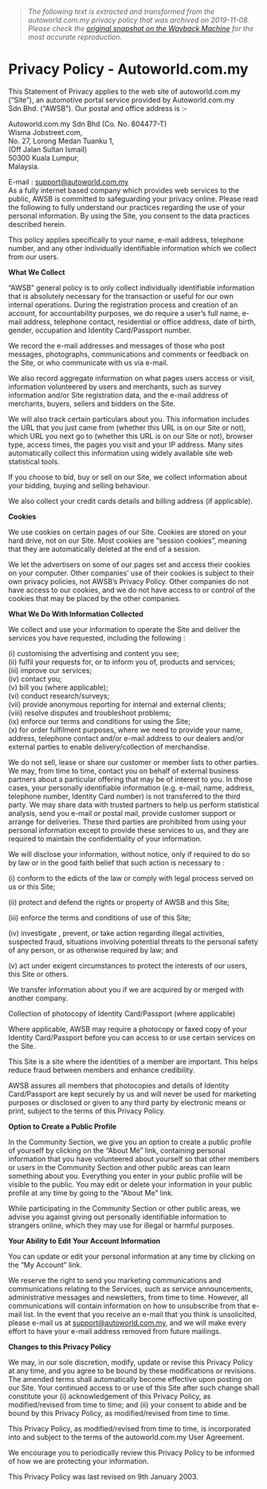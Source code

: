 > *The following text is extracted and transformed from the autoworld.com.my privacy policy that was archived on 2019-11-08. Please check the [original snapshot on the Wayback Machine](https://web.archive.org/web/20191108162909id_/http%3A//www.autoworld.com.my/news/privacy-policy) for the most accurate reproduction.*

# Privacy Policy - Autoworld.com.my

This Statement of Privacy applies to the web site of autoworld.com.my (“Site”), an automotive portal service provided by Autoworld.com.my Sdn.Bhd. (“AWSB”). Our postal and office address is :-

Autoworld.com.my Sdn Bhd (Co. No. 804477-T)  
Wisma Jobstreet.com,  
No. 27, Lorong Medan Tuanku 1,  
(Off Jalan Sultan Ismail)  
50300 Kuala Lumpur,  
Malaysia.

E-mail : [support@autoworld.com.my](mailto:support@autoworld.com.my)  
As a fully internet based company which provides web services to the public, AWSB is committed to safeguarding your privacy online. Please read the following to fully understand our practices regarding the use of your personal information. By using the Site, you consent to the data practices described herein.

This policy applies specifically to your name, e-mail address, telephone number, and any other individually identifiable information which we collect from our users.

**What We Collect**

“AWSB” general policy is to only collect individually identifiable information that is absolutely necessary for the transaction or useful for our own internal operations. During the registration process and creation of an account, for accountability purposes, we do require a user’s full name, e-mail address, telephone contact, residential or office address, date of birth, gender, occupation and Identity Card/Passport number.

We record the e-mail addresses and messages of those who post messages, photographs, communications and comments or feedback on the Site, or who communicate with us via e-mail.

We also record aggregate information on what pages users access or visit, information volunteered by users and merchants, such as survey information and/or Site registration data, and the e-mail address of merchants, buyers, sellers and bidders on the Site.

We will also track certain particulars about you. This information includes the URL that you just came from (whether this URL is on our Site or not), which URL you next go to (whether this URL is on our Site or not), browser type, access times, the pages you visit and your IP address. Many sites automatically collect this information using widely available site web statistical tools.

If you choose to bid, buy or sell on our Site, we collect information about your bidding, buying and selling behaviour.

We also collect your credit cards details and billing address (if applicable).

**Cookies**

We use cookies on certain pages of our Site. Cookies are stored on your hard drive, not on our Site. Most cookies are “session cookies”, meaning that they are automatically deleted at the end of a session.

We let the advertisers on some of our pages set and access their cookies on your computer. Other companies’ use of their cookies is subject to their own privacy policies, not AWSB’s Privacy Policy. Other companies do not have access to our cookies, and we do not have access to or control of the cookies that may be placed by the other companies.

**What We Do With Information Collected**

We collect and use your information to operate the Site and deliver the services you have requested, including the following :

(i) customising the advertising and content you see;  
(ii) fulfil your requests for, or to inform you of, products and services;  
(iii) improve our services;  
(iv) contact you;  
(v) bill you (where applicable);  
(vi) conduct research/surveys;  
(vii) provide anonymous reporting for internal and external clients;  
(viii) resolve disputes and troubleshoot problems;  
(ix) enforce our terms and conditions for using the Site;  
(x) for order fulfilment purposes, where we need to provide your name, address, telephone contact and/or e-mail address to our dealers and/or external parties to enable delivery/collection of merchandise.

We do not sell, lease or share our customer or member lists to other parties. We may, from time to time, contact you on behalf of external business partners about a particular offering that may be of interest to you. In those cases, your personally identifiable information (e.g. e-mail, name, address, telephone number, Identity Card number) is not transferred to the third party. We may share data with trusted partners to help us perform statistical analysis, send you e-mail or postal mail, provide customer support or arrange for deliveries. These third parties are prohibited from using your personal information except to provide these services to us, and they are required to maintain the confidentiality of your information.

We will disclose your information, without notice, only if required to do so by law or in the good faith belief that such action is necessary to :

(i) conform to the edicts of the law or comply with legal process served on us or this Site;

(ii) protect and defend the rights or property of AWSB and this Site;

(iii) enforce the terms and conditions of use of this Site;

(iv) investigate , prevent, or take action regarding illegal activities, suspected fraud, situations involving potential threats to the personal safety of any person, or as otherwise required by law; and

(v) act under exigent circumstances to protect the interests of our users, this Site or others.

We transfer information about you if we are acquired by or merged with another company.

Collection of photocopy of Identity Card/Passport (where applicable)

Where applicable, AWSB may require a photocopy or faxed copy of your Identity Card/Passport before you can access to or use certain services on the Site.

This Site is a site where the identities of a member are important. This helps reduce fraud between members and enhance credibility.

AWSB assures all members that photocopies and details of Identity Card/Passport are kept securely by us and will never be used for marketing purposes or disclosed or given to any third party by electronic means or print, subject to the terms of this Privacy Policy.

**Option to Create a Public Profile**

In the Community Section, we give you an option to create a public profile of yourself by clicking on the “About Me” link, containing personal information that you have volunteered about yourself so that other members or users in the Community Section and other public areas can learn something about you. Everything you enter in your public profile will be visible to the public. You may edit or delete your information in your public profile at any time by going to the “About Me” link.

While participating in the Community Section or other public areas, we advise you against giving out personally identifiable information to strangers online, which they may use for illegal or harmful purposes.

**Your Ability to Edit Your Account Information**

You can update or edit your personal information at any time by clicking on the “My Account” link.

We reserve the right to send you marketing communications and communications relating to the Services, such as service announcements, administrative messages and newsletters, from time to time. However, all communications will contain information on how to unsubscribe from that e-mail list. In the event that you receive an e-mail that you think is unsolicited, please e-mail us at support@autoworld.com.my, and we will make every effort to have your e-mail address removed from future mailings.

**Changes to this Privacy Policy**

We may, in our sole discretion, modify, update or revise this Privacy Policy at any time, and you agree to be bound by these modifications or revisions. The amended terms shall automatically become effective upon posting on our Site. Your continued access to or use of this Site after such change shall constitute your (i) acknowledgement of this Privacy Policy, as modified/revised from time to time; and (ii) your consent to abide and be bound by this Privacy Policy, as modified/revised from time to time.

This Privacy Policy, as modified/revised from time to time, is incorporated into and subject to the terms of the autoworld.com.my User Agreement.

We encourage you to periodically review this Privacy Policy to be informed of how we are protecting your information.

This Privacy Policy was last revised on 9th January 2003.
